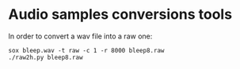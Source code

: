 # Audio samples conversions tools

In order to convert a wav file into a raw one:

    sox bleep.wav -t raw -c 1 -r 8000 bleep8.raw
    ./raw2h.py bleep8.raw

